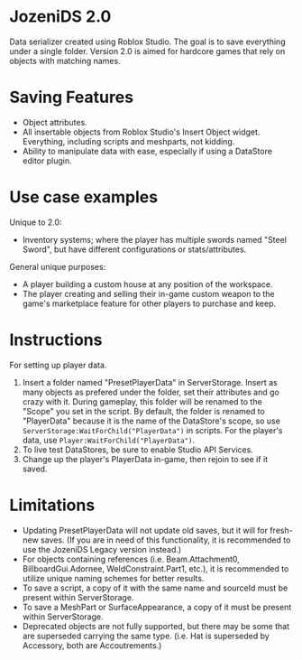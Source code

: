 # JozeniDS 2.0
Data serializer created using Roblox Studio. The goal is to save everything under a single folder. Version 2.0 is aimed for hardcore games that rely on objects with matching names.

# Saving Features
- Object attributes.
- All insertable objects from Roblox Studio's Insert Object widget. Everything, including scripts and meshparts, not kidding.
- Ability to manipulate data with ease, especially if using a DataStore editor plugin.

# Use case examples
Unique to 2.0:
- Inventory systems; where the player has multiple swords named "Steel Sword", but have different configurations or stats/attributes.

General unique purposes:
- A player building a custom house at any position of the workspace. 
- The player creating and selling their in-game custom weapon to the game's marketplace feature for other players to purchase and keep.

# Instructions
For setting up player data.

1. Insert a folder named "PresetPlayerData" in ServerStorage. Insert as many objects as prefered under the folder, set their attributes and go crazy with it. During gameplay, this folder will be renamed to the "Scope" you set in the script. By default, the folder is renamed to "PlayerData" because it is the name of the DataStore's scope, so use `ServerStorage:WaitForChild("PlayerData")` in scripts. For the player's data, use `Player:WaitForChild("PlayerData")`.
2. To live test DataStores, be sure to enable Studio API Services.
3. Change up the player's PlayerData in-game, then rejoin to see if it saved.

# Limitations
- Updating PresetPlayerData will not update old saves, but it will for fresh-new saves. (If you are in need of this functionality, it is recommended to use the JozeniDS Legacy version instead.)
- For objects containing references (i.e. Beam.Attachment0, BillboardGui.Adornee, WeldConstraint.Part1, etc.), it is recommended to utilize unique naming schemes for better results.
- To save a script, a copy of it with the same name and sourceId must be present within ServerStorage.
- To save a MeshPart or SurfaceAppearance, a copy of it must be present within ServerStorage.
- Deprecated objects are not fully supported, but there may be some that are superseded carrying the same type. (i.e. Hat is superseded by Accessory, both are Accoutrements.)
